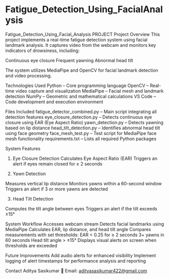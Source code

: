 # Fatigue_Detection_Using_FacialAnalysis
Fatigue_Detection_Using_Facial_Analysis PROJECT
Project Overview
This project implements a real-time fatigue detection system using facial landmark analysis. It captures video from the webcam and monitors key indicators of drowsiness, including:

Continuous eye closure
Frequent yawning
Abnormal head tilt

The system utilizes MediaPipe and OpenCV for facial landmark detection and video processing.

Technologies Used
Python – Core programming language
OpenCV – Real-time video capture and visualization
MediaPipe – Facial mesh and landmark detection
NumPy – Geometric and mathematical calculations
VS Code – Code development and execution environment

Files Included
fatigue_detector_combined.py – Main script integrating all detection features
eye_closure_detection.py – Detects continuous eye closure using EAR (Eye Aspect Ratio)
yawn_detection.py – Detects yawning based on lip distance
head_tilt_detection.py – Identifies abnormal head tilt using face geometry
face_mesh_test.py – Test script for MediaPipe face mesh functionality
requirements.txt – Lists all required Python packages

System Features
1. Eye Closure Detection
Calculates Eye Aspect Ratio (EAR)
Triggers an alert if eyes remain closed for ≥ 2 seconds

2. Yawn Detection

Measures vertical lip distance
Monitors yawns within a 60-second window
Triggers an alert if 3 or more yawns are detected

3. Head Tilt Detection

Computes the tilt angle between eyes
Triggers an alert if the tilt exceeds ±15°

System Workflow
Accesses webcam stream
Detects facial landmarks using MediaPipe
Calculates EAR, lip distance, and head tilt angle
Compares measurements with set thresholds:
EAR < 0.25 for ≥ 2 seconds
3+ yawns in 60 seconds
Head tilt angle > ±15°
Displays visual alerts on screen when thresholds are exceeded

Future Improvements
Add audio alerts for enhanced visibility
Implement logging of alert timestamps for performance analysis and reporting

Contact
Aditya Sasikumar
📧 Email: adityasasikumar422@gmail.com

